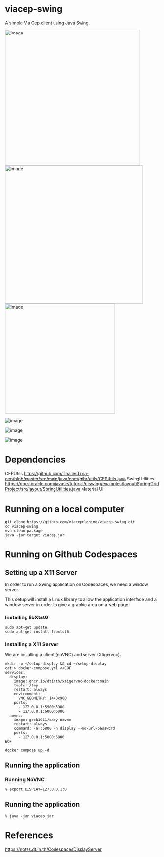 # viacep-swing
A simple Via Cep client using Java Swing.


<img width="440" alt="image" src="https://github.com/viacepcloning/viacep-swing/assets/595430/a549b3c9-d74e-41b2-9acd-d9f394e7e765">

<img width="449" alt="image" src="https://github.com/viacepcloning/viacep-swing/assets/595430/6ddf6c84-c4e1-4bd6-9c9f-edf4ad3f421c">

<img width="358" alt="image" src="https://github.com/viacepcloning/viacep-swing/assets/595430/0a89ac3b-0a03-4f46-9830-a9576ccab452">


![image](https://github.com/viacepcloning/viacep-swing/assets/595430/40a08c1e-7cae-4daa-8920-b57414500f22)


![image](https://github.com/viacepcloning/viacep-swing/assets/595430/1e8c6076-ce05-4f09-889b-54b56e0c399a)


![image](https://github.com/viacepcloning/viacep-swing/assets/595430/f2acbf1e-0f88-4d89-8bac-17b099867b1d)

# Dependencies

CEPUtils
https://github.com/ThallesT/via-cep/blob/master/src/main/java/com/gtbr/utils/CEPUtils.java
SwingUtilities
https://docs.oracle.com/javase/tutorial/uiswing/examples/layout/SpringGridProject/src/layout/SpringUtilities.java
Material UI

# Running on a local computer

```
git clone https://github.com/viacepcloning/viacep-swing.git
cd viacep-swing
mvn clean package
java -jar target viacep.jar
```

# Running on Github Codespaces

## Setting up a X11 Server
In order to run a Swing application on Codespaces, we need a window server. 

This setup will install a Linux library to allow the application interface and a window server in order to give a graphic area on a web page.

### Installing libXtst6

```
sudo apt-get update
sudo apt-get install libxtst6
```


### Installing a X11 Server

We are installing a client (noVNC) and server (Xtigervnc).
```
mkdir -p ~/setup-display && cd ~/setup-display
cat > docker-compose.yml <<EOF
services:
  display:
    image: ghcr.io/dtinth/xtigervnc-docker:main
    tmpfs: /tmp
    restart: always
    environment:
      VNC_GEOMETRY: 1440x900
    ports:
      - 127.0.0.1:5900:5900
      - 127.0.0.1:6000:6000
  novnc:
    image: geek1011/easy-novnc
    restart: always
    command: -a :5800 -h display --no-url-password
    ports:
      - 127.0.0.1:5800:5800
EOF
```

```
docker compose up -d
```

## Running the application

### Running NoVNC

```
% export DISPLAY=127.0.0.1:0
```

## Running the application

```
% java -jar viacep.jar
```

# References
https://notes.dt.in.th/CodespacesDisplayServer


